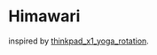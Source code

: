 # Himawari
inspired by [thinkpad_x1_yoga_rotation](https://github.com/sarmbruster/thinkpad_x1_yoga_rotation).